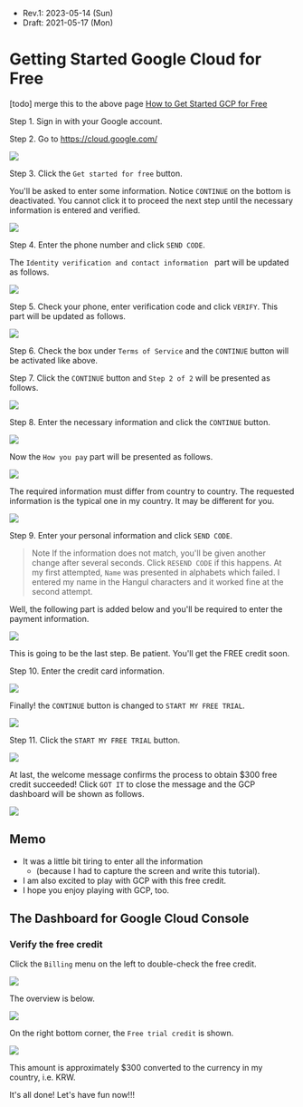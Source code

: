 * Rev.1: 2023-05-14 (Sun)
* Draft: 2021-05-17 (Mon)

# Getting Started Google Cloud for Free

[todo] merge this to the above page [How to Get Started GCP for Free](how_to/1-get_started_gcp_for_free.md)

Step 1. Sign in with your Google account.

Step 2. Go to https://cloud.google.com/

<img src='images/cloud_google_com-homepage-get_started_for_free.png'>

Step 3. Click the `Get started for free` button.

You'll be asked to enter some information. Notice `CONTINUE` on the bottom is deactivated. You cannot click it to proceed the next step until the necessary information is entered and verified.

<img src='images/cloud_google_com-free-step1_of_2_account_information.png'>

Step 4. Enter the phone number and click `SEND CODE`.

The `Identity verification and contact information ` part will be updated as follows.

<img src='images/cloud_google_com-free-step1_of_2_account_information-enter_verification_code.png'>

Step 5. Check your phone, enter verification code and click `VERIFY`. This part will be updated as follows.

<img src='images/cloud_google_com-free-step1_of_2_account_information-phone_number_verified.png'>

Step 6. Check the box under `Terms of Service` and the `CONTINUE` button will be activated like above.

Step 7. Click the `CONTINUE` button and `Step 2 of 2` will be presented as follows.

<img src='images/cloud_google_com-free-step2_of_2_payment_information_verification.png'>

Step 8. Enter the necessary information and click the `CONTINUE` button.

<img src='images/cloud_google_com-free-step2_of_2_payment_information_verification-customer_info.png'>

Now the `How you pay` part will be presented as follows.

<img src='images/cloud_google_com-free-step2_of_2_payment_information_verification-how_you_pay.png'>

The required information must differ from country to country. The requested information is the typical one in my country. It may be different for you.

<img src='images/cloud_google_com-free-step2_of_2_payment_information_verification-verify_your_personal_information.png'>

Step 9. Enter your personal information and click `SEND CODE`.

> Note
> If the information does not match, you'll be given another change after several seconds. Click `RESEND CODE` if this happens. At my first attempted, `Name` was presented in alphabets which failed. I entered my name in the Hangul characters and it worked fine at the second attempt.

Well, the following part is added below and you'll be required to enter the payment information.

<img src='images/cloud_google_com-free-step2_of_2_payment_information_verification-payment_method-1.png'>

This is going to be the last step. Be patient. You'll get the FREE credit soon.

Step 10. Enter the credit card information.

<img src='images/cloud_google_com-free-step2_of_2_payment_information_verification-payment_method-2.png'>

Finally! the `CONTINUE` button is changed to `START MY FREE TRIAL`.

<img src='images/cloud_google_com-free-step2_of_2_payment_information_verification-start_my_free_trial.png'>

Step 11. Click the  `START MY FREE TRIAL` button.

<img src='images/cloud_google_com-free-step2_of_2_payment_information_verification-welcome_message.png'>

At last, the welcome message confirms the process to obtain $300 free credit succeeded! Click `GOT IT` to close the message and the GCP dashboard will be shown as follows.

<img src='images/gcp-dashboard-first_time.png'>

## Memo

* It was a little bit tiring to enter all the information 
  * (because I had to capture the screen and write this tutorial).
* I am also excited to play with GCP with this free credit.
* I hope you enjoy playing with GCP, too.

## The Dashboard for Google Cloud Console

### Verify the free credit

Click the `Billing` menu on the left to double-check the free credit.

<img src='images/gcp-dashboard-menu-part_billing.png'>

The overview is below. 

<img src='images/gcp-dashboard-billing-overview.png'>

On the right bottom corner, the `Free trial credit` is shown.

<img src='images/gcp-dashboard-billing-overview-free_trial_credit.png'>

 This amount is approximately $300 converted to the currency in my country, i.e. KRW.

It's all done! Let's have fun now!!!
